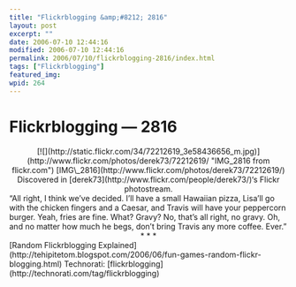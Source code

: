 ```yaml
---
title: "Flickrblogging &amp;#8212; 2816"
layout: post
excerpt: ""
date: 2006-07-10 12:44:16
modified: 2006-07-10 12:44:16
permalink: 2006/07/10/flickrblogging-2816/index.html
tags: ["Flickrblogging"]
featured_img: 
wpid: 264
---
```


# Flickrblogging &#8212; 2816

<div align="center">[![](http://static.flickr.com/34/72212619_3e58436656_m.jpg)](http://www.flickr.com/photos/derek73/72212619/ "IMG_2816 from flickr.com")  
[IMG\_2816](http://www.flickr.com/photos/derek73/72212619/)  
Discovered in [derek73](http://www.flickr.com/people/derek73/)‘s Flickr photostream. </div>“All right, I think we’ve decided. I’ll have a small Hawaiian pizza, Lisa’ll go with the chicken fingers and a Caesar, and Travis will have your peppercorn burger. Yeah, fries are fine. What? Gravy? No, that’s all right, no gravy. Oh, and no matter how much he begs, don’t bring Travis any more coffee. Ever.”

<div align="center">* * *</div>[Random Flickrblogging Explained](http://tehipitetom.blogspot.com/2006/06/fun-games-random-flickr-blogging.html)  
Technorati: [flickrblogging](http://technorati.com/tag/flickrblogging)